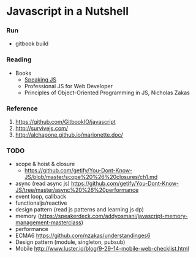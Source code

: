# Javascript in a Nutshell

### Run
- gitbook build 

### Reading
- Books
  * [Speaking JS](http://speakingjs.com/)
  * Professional JS for Web Developer
  * Principles of Object-Oriented Programming in JS, Nicholas Zakas

### Reference
1. https://github.com/GitbookIO/javascript
1. http://survivejs.com/
1. http://alchapone.github.io/marionette.doc/

### TODO
- scope & hoist & closure
  * https://github.com/getify/You-Dont-Know-JS/blob/master/scope%20%26%20closures/ch1.md
- async (read async js) https://github.com/getify/You-Dont-Know-JS/tree/master/async%20%26%20performance
- event loop, callback
- functionaljs/reactive
- design pattern (read js patterns and learning js dp)
- memory (https://speakerdeck.com/addyosmani/javascript-memory-management-masterclass)
- performance
- ECMA6 https://github.com/nzakas/understandinges6
- Design pattern (module, singleton, pubsub)
- Mobile http://www.luster.io/blog/9-29-14-mobile-web-checklist.html
